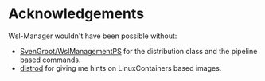 # Acknowledgements

Wsl-Manager wouldn't have been possible without:

<!-- cSpell: disable -->

- [SvenGroot/WslManagementPS](https://github.com/SvenGroot/WslManagementPS) for
  the distribution class and the pipeline based commands.
- [distrod](https://github.com/nullpo-head/wsl-distrod) for giving me hints on
  LinuxContainers based images.

<!-- cSpell: enable -->
